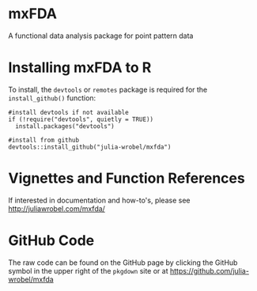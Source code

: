 # mxFDA

A functional data analysis package for point pattern data

# Installing mxFDA to R

To install, the `devtools` or `remotes` package is required for the `install_github()` function:

```
#install devtools if not available
if (!require("devtools", quietly = TRUE))
  install.packages("devtools")

#install from github
devtools::install_github("julia-wrobel/mxfda")
```

# Vignettes and Function References

If interested in documentation and how-to's, please see http://juliawrobel.com/mxfda/

# GitHub Code

The raw code can be found on the GitHub page by clicking the GitHub symbol in the upper right of the `pkgdown` site or at https://github.com/julia-wrobel/mxfda

